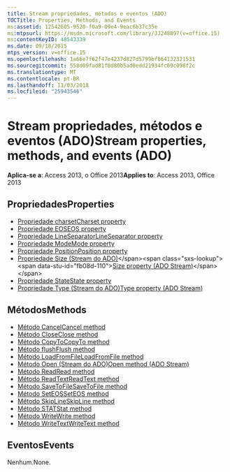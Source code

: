 ```yaml
---
title: Stream propriedades, métodos e eventos (ADO)
TOCTitle: Properties, Methods, and Events
ms:assetid: 12542605-9520-f0a9-09e4-9eac6b37c35e
ms:mtpsurl: https://msdn.microsoft.com/library/JJ248897(v=office.15)
ms:contentKeyID: 48543339
ms.date: 09/18/2015
mtps_version: v=office.15
ms.openlocfilehash: 1a66e7f62f47e4237d827d5799bf864132321531
ms.sourcegitcommit: 558d09fad81f8d80b5ad0edd21934fc09c098f2c
ms.translationtype: MT
ms.contentlocale: pt-BR
ms.lasthandoff: 11/03/2018
ms.locfileid: "25943546"
---
```

# <a name="stream-properties-methods-and-events-ado"></a><span data-ttu-id="fb08d-102">Stream propriedades, métodos e eventos (ADO)</span><span class="sxs-lookup"><span data-stu-id="fb08d-102">Stream properties, methods, and events (ADO)</span></span>

<span data-ttu-id="fb08d-103">**Aplica-se a**: Access 2013, o Office 2013</span><span class="sxs-lookup"><span data-stu-id="fb08d-103">**Applies to**: Access 2013, Office 2013</span></span>

## <a name="properties"></a><span data-ttu-id="fb08d-104">Propriedades</span><span class="sxs-lookup"><span data-stu-id="fb08d-104">Properties</span></span>

- [<span data-ttu-id="fb08d-105">Propriedade charset</span><span class="sxs-lookup"><span data-stu-id="fb08d-105">Charset property</span></span>](charset-property-ado.md)
- [<span data-ttu-id="fb08d-106">Propriedade EOS</span><span class="sxs-lookup"><span data-stu-id="fb08d-106">EOS property</span></span>](eos-property-ado.md)
- [<span data-ttu-id="fb08d-107">Propriedade LineSeparator</span><span class="sxs-lookup"><span data-stu-id="fb08d-107">LineSeparator property</span></span>](lineseparator-property-ado.md)
- [<span data-ttu-id="fb08d-108">Propriedade Mode</span><span class="sxs-lookup"><span data-stu-id="fb08d-108">Mode property</span></span>](mode-property-ado.md)
- [<span data-ttu-id="fb08d-109">Propriedade Position</span><span class="sxs-lookup"><span data-stu-id="fb08d-109">Position property</span></span>](position-property-ado.md)
- <span data-ttu-id="fb08d-110">[Propriedade Size (Stream do ADO)](https://msdn.microsoft.com/library/jj250128\(v=office.15\))</span><span class="sxs-lookup"><span data-stu-id="fb08d-110">[Size property (ADO Stream)](https://msdn.microsoft.com/library/jj250128\(v=office.15\))</span></span>
- [<span data-ttu-id="fb08d-111">Propriedade State</span><span class="sxs-lookup"><span data-stu-id="fb08d-111">State property</span></span>](state-property-ado.md)
- [<span data-ttu-id="fb08d-112">Propriedade Type (Stream do ADO)</span><span class="sxs-lookup"><span data-stu-id="fb08d-112">Type property (ADO Stream)</span></span>](type-property-ado-stream.md)


## <a name="methods"></a><span data-ttu-id="fb08d-113">Métodos</span><span class="sxs-lookup"><span data-stu-id="fb08d-113">Methods</span></span>

- [<span data-ttu-id="fb08d-114">Método Cancel</span><span class="sxs-lookup"><span data-stu-id="fb08d-114">Cancel method</span></span>](cancel-method-ado.md)
- [<span data-ttu-id="fb08d-115">Método Close</span><span class="sxs-lookup"><span data-stu-id="fb08d-115">Close method</span></span>](close-method-ado.md)
- [<span data-ttu-id="fb08d-116">Método CopyTo</span><span class="sxs-lookup"><span data-stu-id="fb08d-116">CopyTo method</span></span>](copyto-method-ado.md)
- [<span data-ttu-id="fb08d-117">Método flush</span><span class="sxs-lookup"><span data-stu-id="fb08d-117">Flush method</span></span>](flush-method-ado.md)
- [<span data-ttu-id="fb08d-118">Método LoadFromFile</span><span class="sxs-lookup"><span data-stu-id="fb08d-118">LoadFromFile method</span></span>](loadfromfile-method-ado.md)
- [<span data-ttu-id="fb08d-119">Método Open (Stream do ADO)</span><span class="sxs-lookup"><span data-stu-id="fb08d-119">Open method (ADO Stream)</span></span>](open-method-ado-stream.md)
- [<span data-ttu-id="fb08d-120">Método Read</span><span class="sxs-lookup"><span data-stu-id="fb08d-120">Read method</span></span>](read-method-ado.md)
- [<span data-ttu-id="fb08d-121">Método ReadText</span><span class="sxs-lookup"><span data-stu-id="fb08d-121">ReadText method</span></span>](readtext-method-ado.md)
- [<span data-ttu-id="fb08d-122">Método SaveToFile</span><span class="sxs-lookup"><span data-stu-id="fb08d-122">SaveToFile method</span></span>](savetofile-method-ado.md)
- [<span data-ttu-id="fb08d-123">Método SetEOS</span><span class="sxs-lookup"><span data-stu-id="fb08d-123">SetEOS method</span></span>](seteos-method-ado.md)
- [<span data-ttu-id="fb08d-124">Método SkipLine</span><span class="sxs-lookup"><span data-stu-id="fb08d-124">SkipLine method</span></span>](skipline-method-ado.md)
- [<span data-ttu-id="fb08d-125">Método STAT</span><span class="sxs-lookup"><span data-stu-id="fb08d-125">Stat method</span></span>](stat-method-ado.md)
- [<span data-ttu-id="fb08d-126">Método Write</span><span class="sxs-lookup"><span data-stu-id="fb08d-126">Write method</span></span>](write-method-ado.md)
- [<span data-ttu-id="fb08d-127">Método WriteText</span><span class="sxs-lookup"><span data-stu-id="fb08d-127">WriteText method</span></span>](writetext-method-ado.md)


## <a name="events"></a><span data-ttu-id="fb08d-128">Eventos</span><span class="sxs-lookup"><span data-stu-id="fb08d-128">Events</span></span>

<span data-ttu-id="fb08d-129">Nenhum.</span><span class="sxs-lookup"><span data-stu-id="fb08d-129">None.</span></span>

